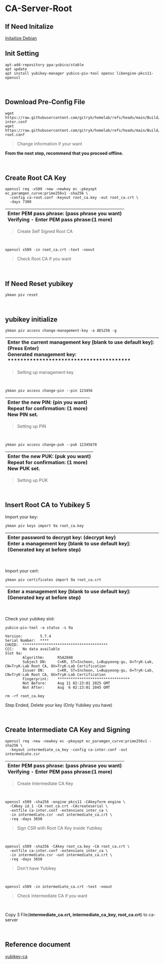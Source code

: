 # CA-Server-Root
## If Need Initalize
[Initailize Debian](https://github.com/gitryk/homelab/blob/main/Build/Initialize/Debian.md)

## Init Setting

```
apt-add-repository ppa:yubico/stable
apt update
apt install yubikey-manager yubico-piv-tool opensc libengine-pkcs11-openssl
```

&nbsp;

## Download Pre-Config File
```
wget https://raw.githubusercontent.com/gitryk/homelab/refs/heads/main/Build/acme/ca-inter.conf
wget https://raw.githubusercontent.com/gitryk/homelab/refs/heads/main/Build/acme/ca-root.conf
```

> Change information if your want

**From the next step, recommend that you proceed offline.**

&nbsp;

## Create Root CA Key

```
openssl req -x509 -new -newkey ec -pkeyopt ec_paramgen_curve:prime256v1 -sha256 \
  -config ca-root.conf -keyout root_ca.key -out root_ca.crt \
  -days 7300
```
|Enter PEM pass phrase: (pass phrase you want)<br>Verifying - Enter PEM pass phrase:(1 more)|
|:---|

> Create Self Signed Root CA

&nbsp;

```
openssl x509 -in root_ca.crt -text -noout
```
> Check Root CA if you want

&nbsp;

## If Need Reset yubikey

```
ykman piv reset
```

&nbsp;

## yubikey initialize

```
ykman piv access change-management-key -a AES256 -g
```
|Enter the current management key [blank to use default key]: (Press Enter)<br> Generated management key: ***************************************|
|:---|

> Setting up management key

&nbsp;

```
ykman piv access change-pin --pin 123456
```
|Enter the new PIN: (pin you want)<br>Repeat for confirmation: (1 more)<br>New PIN set.|
|:---|

> Setting up PIN

&nbsp;

```
ykman piv access change-puk --puk 12345678
```
|Enter the new PUK: (puk you want)<br>Repeat for confirmation: (1 more)<br>New PUK set.|
|:---|

> Setting up PUK

&nbsp;


## Insert Root CA to Yubikey 5

Import your key:

```
ykman piv keys import 9a root_ca.key
```
|Enter password to decrypt key: (decrypt key)<br>Enter a management key [blank to use default key]: (Generated key at before step)|
|:---|

&nbsp;

Import your cert:

```
ykman piv certificates import 9a root_ca.crt
```
|Enter a management key [blank to use default key]: (Generated key at before step)|
|:---|

&nbsp;

Check your yubikey slot:

```
yubico-piv-tool -a status -s 9a
```

```
Version:        5.7.4
Serial Number:  ****
CHUID:  ***************************************
CCC:    No data available
Slot 9a:
        Algorithm:      RSA2048
        Subject DN:     C=KR, ST=Incheon, L=Bupyeong-gu, O=TryK-Lab, CN=TryK-Lab Root CA, OU=TryK-Lab Certification
        Issuer DN:      C=KR, ST=Incheon, L=Bupyeong-gu, O=TryK-Lab, CN=TryK-Lab Root CA, OU=TryK-Lab Certification
        Fingerprint:    *********************************
        Not Before:     Aug 11 02:23:01 2025 GMT
        Not After:      Aug  6 02:23:01 2045 GMT
```

```
rm -rf root_ca.key
```

Step Ended, Delete your key (Only Yubikey you have)

&nbsp;

## Create Intermediate CA Key and Signing

```
openssl req -new -newkey ec -pkeyopt ec_paramgen_curve:prime256v1 -sha256 \
  -keyout intermediate_ca_key -config ca-inter.conf -out intermediate.csr
```
|Enter PEM pass phrase: (pass phrase you want)<br>Verifying - Enter PEM pass phrase:(1 more)|
|:---|
> Create Intermediate CA Key

&nbsp;

```
openssl x509 -sha256 -engine pkcs11 -CAkeyform engine \
  -CAkey id_1 -CA root_ca.crt -CAcreateserial \
  -extfile ca-inter.conf -extensions inter_ca \
  -in intermediate.csr -out intermediate_ca.crt \
  -req -days 3650
```
> Sign CSR with Root CA Key inside Yubikey

&nbsp;

```
openssl x509 -sha256 -CAkey root_ca.key -CA root_ca.crt \
  -extfile ca-inter.conf -extensions inter_ca \
  -in intermediate.csr -out intermediate_ca.crt \
  -req -days 3650
```
> Don't have Yubikey


&nbsp;

```
openssl x509 -in intermediate_ca.crt -text -noout
```
> Check Intermediate CA if you want

&nbsp;

Copy 3 File(**intermediate_ca.crt, intermediate_ca_key, root_ca.crt**) to ca-server

&nbsp;
## Reference document
[yubikey-ca](https://github.com/samngms/yubikey-ca)
